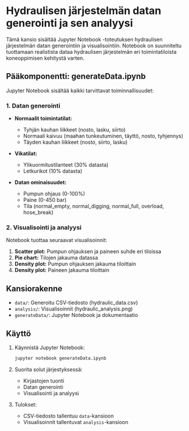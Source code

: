 # Hydraulisen järjestelmän datan generointi ja sen analyysi

Tämä kansio sisältää Jupyter Notebook -toteutuksen hydraulisen järjestelmän datan generointiin ja visualisointiin. Notebook on suunniteltu tuottamaan realistista dataa hydraulisen järjestelmän eri toimintatiloista koneoppimisen kehitystä varten.

## Pääkomponentti: generateData.ipynb

Jupyter Notebook sisältää kaikki tarvittavat toiminnallisuudet:

### 1. Datan generointi

- **Normaalit toimintatilat:**
  - Tyhjän kauhan liikkeet (nosto, lasku, siirto)
  - Normaali kaivuu (maahan tunkeutuminen, täyttö, nosto, tyhjennys)
  - Täyden kauhan liikkeet (nosto, siirto, lasku)

- **Vikatilat:**
  - Ylikuormitustilanteet (30% datasta)
  - Letkurikot (10% datasta)

- **Datan ominaisuudet:**
  - Pumpun ohjaus (0-100%)
  - Paine (0-450 bar)
  - Tila (normal_empty, normal_digging, normal_full, overload, hose_break)

### 2. Visualisointi ja analyysi

Notebook tuottaa seuraavat visualisoinnit:

1. **Scatter plot:** Pumpun ohjauksen ja paineen suhde eri tiloissa
2. **Pie chart:** Tilojen jakauma datassa
3. **Density plot:** Pumpun ohjauksen jakauma tiloittain
4. **Density plot:** Paineen jakauma tiloittain

## Kansiorakenne

- `data/`: Generoitu CSV-tiedosto (hydraulic_data.csv)
- `analysis/`: Visualisoinnit (hydraulic_analysis.png)
- `generateData/`: Jupyter Notebook ja dokumentaatio

## Käyttö

1. Käynnistä Jupyter Notebook:
   ```bash
   jupyter notebook generateData.ipynb
   ```

2. Suorita solut järjestyksessä:
   - Kirjastojen tuonti
   - Datan generointi
   - Visualisointi ja analyysi

3. Tulokset:
   - CSV-tiedosto tallentuu `data`-kansioon
   - Visualisoinnit tallentuvat `analysis`-kansioon
